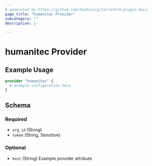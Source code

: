 ```yaml
---
# generated by https://github.com/hashicorp/terraform-plugin-docs
page_title: "humanitec Provider"
subcategory: ""
description: |-
  
---
```


# humanitec Provider



## Example Usage

```terraform
provider "humanitec" {
  # example configuration here
}
```

<!-- schema generated by tfplugindocs -->
## Schema

### Required

- `org_id` (String)
- `token` (String, Sensitive)

### Optional

- `host` (String) Example provider attribute
